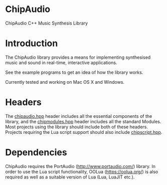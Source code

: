 # ChipAudio

ChipAudio C++ Music Synthesis Library

# Introduction

The ChipAudio library provides a means for implementing synthesised music and sound in real-time, interactive applications.

See the example programs to get an idea of how the library works.

Currently tested and working on Mac OS X and Windows.

# Headers

The [chipaudio.hpp](include/chipaudio.hpp) header includes all the essential components of the library, and the 
[chipmodules.hpp](include/chipmodules.hpp) header includes all the standard Modules. 
Most projects using the library should include both of these headers. Projects requiring the Lua script support should also include 
[chipscript.hpp](include/chipscript.hpp).

# Dependencies

ChipAudio requires the PortAudio (http://www.portaudio.com/) library. In order to use the Lua script functionality, OOLua (https://oolua.org/) is
also required as well as a suitable version of Lua (Lua, LuaJIT etc.).
